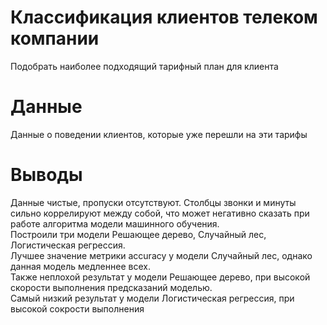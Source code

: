 # Классификация клиентов телеком компании
Подобрать наиболее подходящий тарифный план для клиента

# Данные
Данные о поведении клиентов, которые уже перешли на эти тарифы

# Выводы
Данные чистые, пропуски отсутствуют. Столбцы звонки и минуты сильно коррелируют между собой, что может негативно сказать при работе алгоритма модели машинного обучения.  
Построили три модели Решающее дерево, Случайный лес, Логистическая регрессия.    
Лучшее значение метрики accuracy у модели Случайный лес, однако данная модель медленнее всех.  
Также неплохой результат у модели Решающее дерево, при высокой скорости выполнения предсказаний моделью.  
Самый низкий результат у модели Логистическая регрессия, при высокой сокрости выполнения  